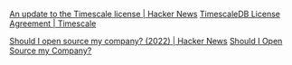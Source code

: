 
[An update to the Timescale license | Hacker News](https://news.ycombinator.com/item?id=24579905)
[TimescaleDB License Agreement | Timescale](https://www.timescale.com/legal/licenses/)

[Should I open source my company? (2022) | Hacker News](https://news.ycombinator.com/item?id=39087837)
[Should I Open Source my Company?](https://supabase.com/blog/should-i-open-source-my-company)
